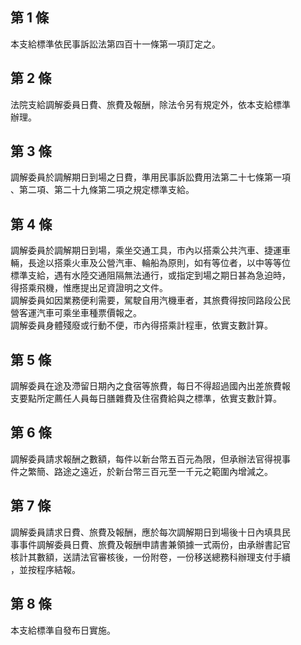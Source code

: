 第 1 條
-------
本支給標準依民事訴訟法第四百十一條第一項訂定之。

第 2 條
-------
法院支給調解委員日費、旅費及報酬，除法令另有規定外，依本支給標準  
辦理。

第 3 條
-------
調解委員於調解期日到場之日費，準用民事訴訟費用法第二十七條第一項  
、第二項、第二十九條第二項之規定標準支給。

第 4 條
-------
調解委員於調解期日到場，乘坐交通工具，市內以搭乘公共汽車、捷運車  
輛，長途以搭乘火車及公營汽車、輪船為原則，如有等位者，以中等等位  
標準支給，遇有水陸交通阻隔無法通行，或指定到場之期日甚為急迫時，  
得搭乘飛機，惟應提出足資證明之文件。  
調解委員如因業務便利需要，駕駛自用汽機車者，其旅費得按同路段公民  
營客運汽車可乘坐車種票價報之。  
調解委員身體殘廢或行動不便，市內得搭乘計程車，依實支數計算。

第 5 條
-------
調解委員在途及滯留日期內之食宿等旅費，每日不得超過國內出差旅費報  
支要點所定薦任人員每日膳雜費及住宿費給與之標準，依實支數計算。

第 6 條
-------
調解委員請求報酬之數額，每件以新台幣五百元為限，但承辦法官得視事  
件之繁簡、路途之遠近，於新台幣三百元至一千元之範圍內增減之。

第 7 條
-------
調解委員請求日費、旅費及報酬，應於每次調解期日到場後十日內填具民  
事事件調解委員日費、旅費及報酬申請書兼領據一式兩份，由承辦書記官  
核計其數額，送請法官審核後，一份附卷，一份移送總務科辦理支付手續  
，並按程序結報。

第 8 條
-------
本支給標準自發布日實施。

